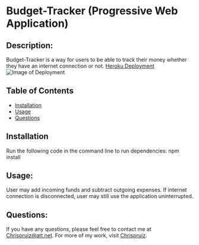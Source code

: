 # Budget-Tracker (Progressive Web Application)
  
  ## Description: 
  Budget-Tracker is a way for users to be able to track their money whether they have an internet connection or not.
  [Heroku Deployment](https://enigmatic-sands-93879.herokuapp.com/)
  ![Image of Deployment]('')
  ## Table of Contents
  * [Installation](#installation) 
  * [Usage](#usage)
  * [Questions](#questions)
  ## Installation
  Run the following code in the command line to run dependencies:
  npm install
  
  ## Usage:
  User may add incoming funds and subtract outgoing expenses. If internet connection is disconnected, user may still use the application uninterrupted.
  
  ## Questions:
  If you have any questions, please feel free to contact me at Chrispruiz@att.net. For more of my work, visit [Chrispruiz](https://github.com/Chrispruiz).